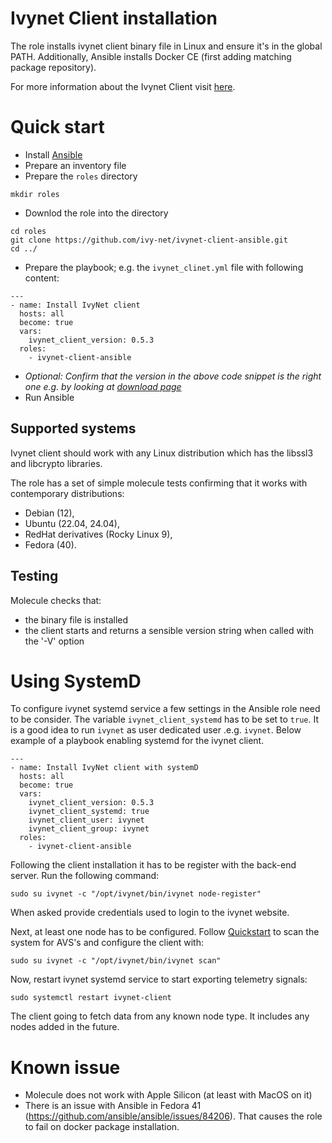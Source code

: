 # Ivynet Client installation

The role installs ivynet client binary file in Linux and ensure it's in the global PATH.
Additionally, Ansible installs Docker CE (first adding matching package repository).

For more information about the Ivynet Client visit [here](https://docs.ivynet.dev/).

# Quick start

* Install [Ansible](https://docs.ansible.com/ansible/latest/installation_guide/intro_installation.html#installing-and-upgrading-ansible)
* Prepare an inventory file
* Prepare the `roles` directory
```
mkdir roles
```
* Downlod the role into the directory
```
cd roles
git clone https://github.com/ivy-net/ivynet-client-ansible.git
cd ../
```
* Prepare the playbook; e.g. the `ivynet_clinet.yml` file with following content:
```
---
- name: Install IvyNet client
  hosts: all
  become: true
  vars:
    ivynet_client_version: 0.5.3
  roles:
    - ivynet-client-ansible
```
* _Optional: Confirm that the version in the above code snippet is the right one e.g. by looking at [download page](https://storage.googleapis.com/ivynet-share/index.html)_
* Run Ansible
## Supported systems

Ivynet client should work with any Linux distribution which has the libssl3 and libcrypto libraries.

The role has a set of simple molecule tests confirming that it works with contemporary distributions:

- Debian (12),
- Ubuntu (22.04, 24.04),
- RedHat derivatives (Rocky Linux 9),
- Fedora (40).


## Testing

Molecule checks that:
- the binary file is installed
- the client starts and returns a sensible version string when called with the '-V' option


# Using SystemD

To configure ivynet systemd service a few settings in the Ansible role need to be consider.
The variable `ivynet_client_systemd` has to be set to `true`.
It is a good idea to run `ivynet` as user dedicated user .e.g. `ivynet`.
Below example of a playbook enabling systemd for the ivynet client.
```
---
- name: Install IvyNet client with systemD
  hosts: all
  become: true
  vars:
    ivynet_client_version: 0.5.3
    ivynet_client_systemd: true
    ivynet_client_user: ivynet
    ivynet_client_group: ivynet
  roles:
    - ivynet-client-ansible

```

Following the client installation it has to be register with the back-end server.
Run the following command:
```
sudo su ivynet -c "/opt/ivynet/bin/ivynet node-register"
```
When asked provide credentials used to login to the ivynet website.

Next, at least one node has to be configured.
Follow [Quickstart](https://docs.ivynet.dev/docs/client/QuickstartGuide#scan-for-active-nodes-avss) to scan the system for AVS's and configure the client with:
```
sudo su ivynet -c "/opt/ivynet/bin/ivynet scan"
```

Now, restart ivynet systemd service to start exporting telemetry signals:
```
sudo systemctl restart ivynet-client
```
The client going to fetch data from any known node type.
It includes any nodes added in the future.


# Known issue

- Molecule does not work with Apple Silicon (at least with MacOS on it)
- There is an issue with Ansible in Fedora 41 (https://github.com/ansible/ansible/issues/84206).
That causes the role to fail on docker package installation.
